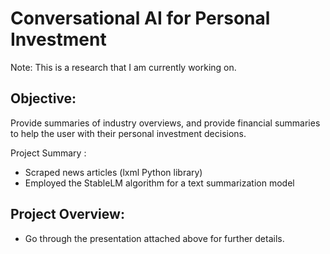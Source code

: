 # Conversational AI for Personal Investment

Note: This is a research that I am currently working on.

## Objective:
Provide summaries of industry overviews, and provide financial summaries to help the user with their personal investment decisions.

Project Summary :
- Scraped news articles (lxml Python library) 
- Employed the StableLM algorithm for a text summarization model


## Project Overview:
- Go through the presentation attached above for further details.
